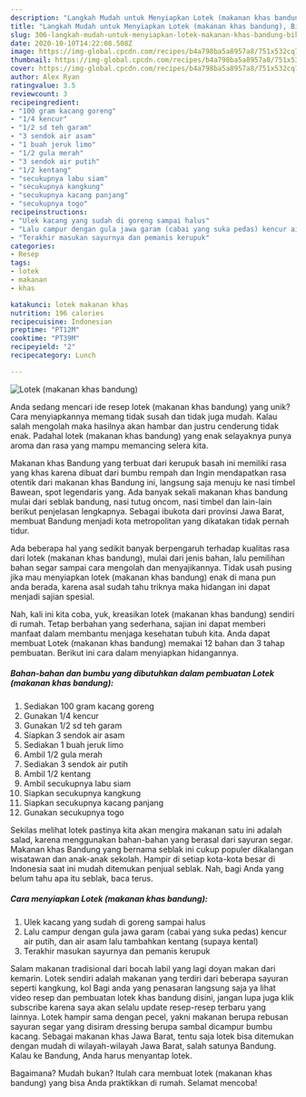 ```yaml
---
description: "Langkah Mudah untuk Menyiapkan Lotek (makanan khas bandung), Bikin Ngiler"
title: "Langkah Mudah untuk Menyiapkan Lotek (makanan khas bandung), Bikin Ngiler"
slug: 306-langkah-mudah-untuk-menyiapkan-lotek-makanan-khas-bandung-bikin-ngiler
date: 2020-10-10T14:22:08.508Z
image: https://img-global.cpcdn.com/recipes/b4a798ba5a8957a8/751x532cq70/lotek-makanan-khas-bandung-foto-resep-utama.jpg
thumbnail: https://img-global.cpcdn.com/recipes/b4a798ba5a8957a8/751x532cq70/lotek-makanan-khas-bandung-foto-resep-utama.jpg
cover: https://img-global.cpcdn.com/recipes/b4a798ba5a8957a8/751x532cq70/lotek-makanan-khas-bandung-foto-resep-utama.jpg
author: Alex Ryan
ratingvalue: 3.5
reviewcount: 3
recipeingredient:
- "100 gram kacang goreng"
- "1/4 kencur"
- "1/2 sd teh garam"
- "3 sendok air asam"
- "1 buah jeruk limo"
- "1/2 gula merah"
- "3 sendok air putih"
- "1/2 kentang"
- "secukupnya labu siam"
- "secukupnya kangkung"
- "secukupnya kacang panjang"
- "secukupnya togo"
recipeinstructions:
- "Ulek kacang yang sudah di goreng sampai halus"
- "Lalu campur dengan gula jawa garam (cabai yang suka pedas) kencur air putih, dan air asam lalu tambahkan kentang (supaya kental)"
- "Terakhir masukan sayurnya dan pemanis kerupuk"
categories:
- Resep
tags:
- lotek
- makanan
- khas

katakunci: lotek makanan khas 
nutrition: 196 calories
recipecuisine: Indonesian
preptime: "PT12M"
cooktime: "PT39M"
recipeyield: "2"
recipecategory: Lunch

---
```



![Lotek (makanan khas bandung)](https://img-global.cpcdn.com/recipes/b4a798ba5a8957a8/751x532cq70/lotek-makanan-khas-bandung-foto-resep-utama.jpg)

Anda sedang mencari ide resep lotek (makanan khas bandung) yang unik? Cara menyiapkannya memang tidak susah dan tidak juga mudah. Kalau salah mengolah maka hasilnya akan hambar dan justru cenderung tidak enak. Padahal lotek (makanan khas bandung) yang enak selayaknya punya aroma dan rasa yang mampu memancing selera kita.

Makanan khas Bandung yang terbuat dari kerupuk basah ini memiliki rasa yang khas karena dibuat dari bumbu rempah dan Ingin mendapatkan rasa otentik dari makanan khas Bandung ini, langsung saja menuju ke nasi timbel Bawean, spot legendaris yang. Ada banyak sekali makanan khas bandung mulai dari seblak bandung, nasi tutug oncom, nasi timbel dan lain-lain berikut penjelasan lengkapnya. Sebagai ibukota dari provinsi Jawa Barat, membuat Bandung menjadi kota metropolitan yang dikatakan tidak pernah tidur.

Ada beberapa hal yang sedikit banyak berpengaruh terhadap kualitas rasa dari lotek (makanan khas bandung), mulai dari jenis bahan, lalu pemilihan bahan segar sampai cara mengolah dan menyajikannya. Tidak usah pusing jika mau menyiapkan lotek (makanan khas bandung) enak di mana pun anda berada, karena asal sudah tahu triknya maka hidangan ini dapat menjadi sajian spesial.


Nah, kali ini kita coba, yuk, kreasikan lotek (makanan khas bandung) sendiri di rumah. Tetap berbahan yang sederhana, sajian ini dapat memberi manfaat dalam membantu menjaga kesehatan tubuh kita. Anda dapat membuat Lotek (makanan khas bandung) memakai 12 bahan dan 3 tahap pembuatan. Berikut ini cara dalam menyiapkan hidangannya.

<!--inarticleads1-->

##### Bahan-bahan dan bumbu yang dibutuhkan dalam pembuatan Lotek (makanan khas bandung):

1. Sediakan 100 gram kacang goreng
1. Gunakan 1/4 kencur
1. Gunakan 1/2 sd teh garam
1. Siapkan 3 sendok air asam
1. Sediakan 1 buah jeruk limo
1. Ambil 1/2 gula merah
1. Sediakan 3 sendok air putih
1. Ambil 1/2 kentang
1. Ambil secukupnya labu siam
1. Siapkan secukupnya kangkung
1. Siapkan secukupnya kacang panjang
1. Gunakan secukupnya togo


Sekilas melihat lotek pastinya kita akan mengira makanan satu ini adalah salad, karena menggunakan bahan-bahan yang berasal dari sayuran segar. Makanan khas Bandung yang bernama seblak ini cukup populer dikalangan wisatawan dan anak-anak sekolah. Hampir di setiap kota-kota besar di Indonesia saat ini mudah ditemukan penjual seblak. Nah, bagi Anda yang belum tahu apa itu seblak, baca terus. 

<!--inarticleads2-->

##### Cara menyiapkan Lotek (makanan khas bandung):

1. Ulek kacang yang sudah di goreng sampai halus
1. Lalu campur dengan gula jawa garam (cabai yang suka pedas) kencur air putih, dan air asam lalu tambahkan kentang (supaya kental)
1. Terakhir masukan sayurnya dan pemanis kerupuk


Salam makanan tradisional dari bocah labil yang lagi doyan makan dari kemarin. Lotek sendiri adalah makanan yang terdiri dari beberapa sayuran seperti kangkung, kol Bagi anda yang penasaran langsung saja ya lihat video resep dan pembuatan lotek khas bandung disini, jangan lupa juga klik subscribe karena saya akan selalu update resep-resep terbaru yang lainnya. Lotek hampir sama dengan pecel, yakni makanan berupa rebusan sayuran segar yang disiram dressing berupa sambal dicampur bumbu kacang. Sebagai makanan khas Jawa Barat, tentu saja lotek bisa ditemukan dengan mudah di wilayah-wilayah Jawa Barat, salah satunya Bandung. Kalau ke Bandung, Anda harus menyantap lotek. 

Bagaimana? Mudah bukan? Itulah cara membuat lotek (makanan khas bandung) yang bisa Anda praktikkan di rumah. Selamat mencoba!
